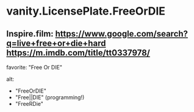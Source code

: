 # vanity.LicensePlate.FreeOrDIE
## Inspire.film: https://www.google.com/search?q=live+free+or+die+hard https://m.imdb.com/title/tt0337978/

favorite: "Free Or DIE"

alt:
- "FreeOrDIE"
- "Free||DIE" (programming!)
- "FreeRDie"
